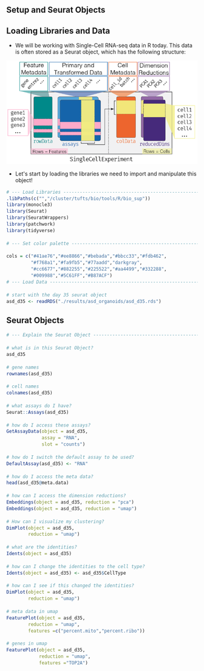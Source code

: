 ## Setup and Seurat Objects

## Loading Libraries and Data

- We will be working with Single-Cell RNA-seq data in R today. This data is often stored as a Seurat object, which has the following structure:

![](images/single_cell_exp_obj.png)

- Let's start by loading the libraries we need to import and manipulate this object!

```R
# --- Load Libraries -----------------------------------------------------------
.libPaths(c("","/cluster/tufts/bio/tools/R/bio_sup"))
library(monocle3)
library(Seurat)
library(SeuratWrappers)
library(patchwork)
library(tidyverse)

# --- Set color palette --------------------------------------------------------

cols = c("#41ae76","#ee8866","#bebada","#bbcc33","#fdb462",
         "#f768a1","#fa9fb5","#77aadd","darkgray",
         "#cc6677","#882255","#225522","#aa4499","#332288",
         "#009988","#5C61FF","#B87ACF")
# --- Load Data ----------------------------------------------------------------

# start with the day 35 seurat object 
asd_d35 <- readRDS("./results/asd_organoids/asd_d35.rds")
```

## Seurat Objects

```R
# --- Explain the Seurat Object ------------------------------------------------

# what is in this Seurat Object?
asd_d35

# gene names
rownames(asd_d35)

# cell names
colnames(asd_d35)

# what assays do I have?
Seurat::Assays(asd_d35)

# how do I access these assays?
GetAssayData(object = asd_d35, 
             assay = "RNA",
             slot = "counts")

# how do I switch the default assay to be used?
DefaultAssay(asd_d35) <- "RNA"

# how do I access the meta data?
head(asd_d35@meta.data)

# how can I access the dimension reductions?
Embeddings(object = asd_d35, reduction = "pca")
Embeddings(object = asd_d35, reduction = "umap")

# How can I visualize my clustering?
DimPlot(object = asd_d35,
        reduction = "umap")

# what are the identities?
Idents(object = asd_d35)

# how can I change the identities to the cell type?
Idents(object = asd_d35) <- asd_d35$CellType

# how can I see if this changed the identities?
DimPlot(object = asd_d35,
        reduction = "umap")

# meta data in umap
FeaturePlot(object = asd_d35,
        reduction = "umap",
        features =c("percent.mito","percent.ribo"))

# genes in umap
FeaturePlot(object = asd_d35,
            reduction = "umap",
            features ="TOP2A")
```
